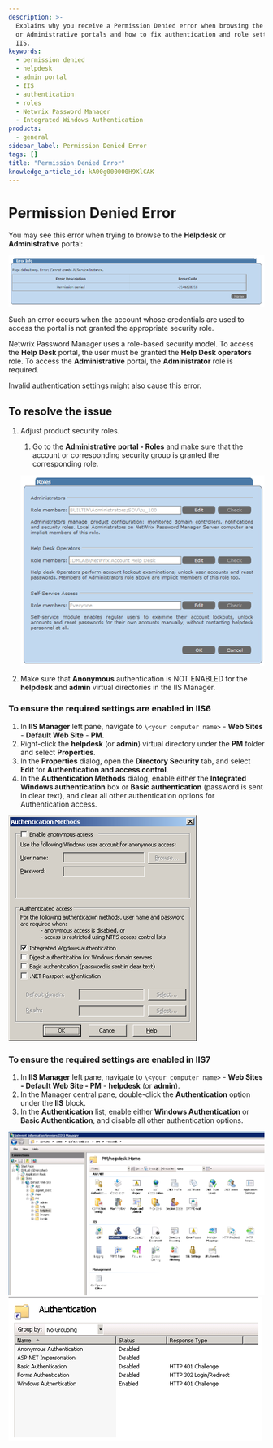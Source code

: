 ```yaml
---
description: >-
  Explains why you receive a Permission Denied error when browsing the Helpdesk
  or Administrative portals and how to fix authentication and role settings in
  IIS.
keywords:
  - permission denied
  - helpdesk
  - admin portal
  - IIS
  - authentication
  - roles
  - Netwrix Password Manager
  - Integrated Windows Authentication
products:
  - general
sidebar_label: Permission Denied Error
tags: []
title: "Permission Denied Error"
knowledge_article_id: kA00g000000H9XlCAK
---
```


# Permission Denied Error

You may see this error when trying to browse to the **Helpdesk** or **Administrative** portal:

![User-added image](./images/ka04u00000116d1_0EM700000004xbv.png)

Such an error occurs when the account whose credentials are used to access the portal is not granted the appropriate security role.

Netwrix Password Manager uses a role-based security model. To access the **Help Desk** portal, the user must be granted the **Help Desk operators** role. To access the **Administrative** portal, the **Administrator** role is required.

Invalid authentication settings might also cause this error.

## To resolve the issue

1. Adjust product security roles.
   1. Go to the **Administrative portal - Roles** and make sure that the account or corresponding security group is granted the corresponding role.

   ![User-added image](./images/ka04u00000116d1_0EM700000004xc5.png)

2. Make sure that **Anonymous** authentication is NOT ENABLED for the **helpdesk** and **admin** virtual directories in the IIS Manager.

### To ensure the required settings are enabled in IIS6

1. In **IIS Manager** left pane, navigate to `\<your computer name>` - **Web Sites** - **Default Web Site** - **PM**.
2. Right-click the **helpdesk** (or **admin**) virtual directory under the **PM** folder and select **Properties**.
3. In the **Properties** dialog, open the **Directory Security** tab, and select **Edit** for **Authentication and access control**.
4. In the **Authentication Methods** dialog, enable either the **Integrated Windows authentication** box or **Basic authentication** (password is sent in clear text), and clear all other authentication options for Authentication access.

![User-added image](./images/ka04u00000116d1_0EM700000004xcF.png)

### To ensure the required settings are enabled in IIS7

1. In **IIS Manager** left pane, navigate to `\<your computer name>` - **Web Sites - Default Web Site - PM** - **helpdesk** (or **admin**).
2. In the Manager central pane, double-click the **Authentication** option under the **IIS** block.
3. In the **Authentication** list, enable either **Windows Authentication** or **Basic Authentication**, and disable all other authentication options.

![User-added image](./images/ka04u00000116d1_0EM700000004xcK.png)  ![User-added image](./images/ka04u00000116d1_0EM700000004xcP.png)
